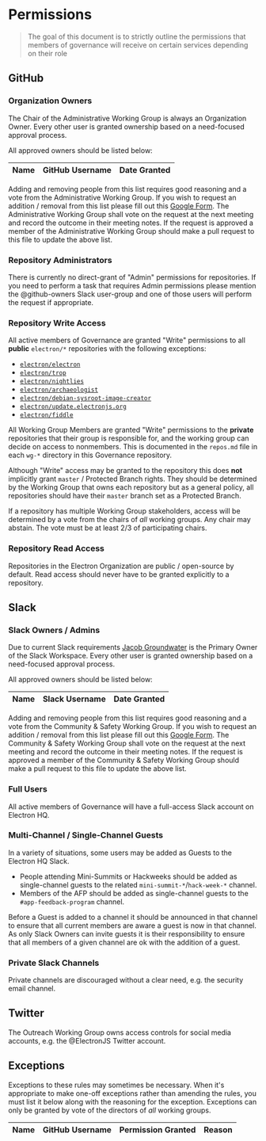 # Permissions

> The goal of this document is to strictly outline the permissions that members of governance will receive on certain services depending on their role

## GitHub

### Organization Owners

The Chair of the Administrative Working Group is always an Organization Owner. Every other user is granted ownership based on a need-focused approval process.

All approved owners should be listed below:

| Name | GitHub Username | Date Granted |
|------|-----------------|--------------|

Adding and removing people from this list requires good reasoning and a vote from the Administrative Working Group. If you wish to request an addition / removal from this list please fill out this [Google Form]().  The Administrative Working Group shall vote on the request at the next meeting and record the outcome in their meeting notes.  If the request is approved a member of the Administrative Working Group should make a pull request to this file to update the above list.

### Repository Administrators

There is currently no direct-grant of "Admin" permissions for repositories.  If you need to perform a task that requires Admin permissions please mention the @github-owners Slack user-group and one of those users will perform the request if appropriate.

### Repository Write Access

All active members of Governance are granted "Write" permissions to all
**public** `electron/*` repositories with the following exceptions:

* [`electron/electron`](https://github.com/electron/electron)
* [`electron/trop`](https://github.com/electron/trop)
* [`electron/nightlies`](https://github.com/electron/nightlies)
* [`electron/archaeologist`](https://github.com/electron/archaeologist)
* [`electron/debian-sysroot-image-creator`](https://github.com/electron/debian-sysroot-image-creator)
* [`electron/update.electronjs.org`](https://github.com/electron/update.electronjs.org)
* [`electron/fiddle`](https://github.com/electron/fiddle)

All Working Group Members are granted "Write" permissions to the **private** repositories that their group is responsible for, and the working group can decide on access to nonmembers. This is documented in the `repos.md` file in each `wg-*` directory in this Governance repository.

Although "Write" access may be granted to the repository this does **not** implicitly grant `master` / Protected Branch rights. They should be determined by the Working Group that owns each repository but as a general policy, all repositories should have their `master` branch set as a Protected Branch.

If a repository has multiple Working Group stakeholders, access will be determined by a vote from the chairs of _all_ working groups. Any chair may abstain.  The vote must be at least 2/3 of participating chairs.

### Repository Read Access

Repositories in the Electron Organization are public / open-source by default. Read access should never have to be granted explicitly to a repository.

## Slack

### Slack Owners / Admins

Due to current Slack requirements [Jacob Groundwater](https://github.com/groundwater) is the Primary Owner of the Slack Workspace. Every other user is granted ownership based on a need-focused approval process.

All approved owners should be listed below:

| Name | Slack Username | Date Granted |
|------|----------------|--------------|

Adding and removing people from this list requires good reasoning and a vote from the Community & Safety Working Group. If you wish to request an addition / removal from this list please fill out this [Google Form]().  The Community & Safety Working Group shall vote on the request at the next meeting and record the outcome in their meeting notes.  If the request is approved a member of the Community & Safety Working Group should make a pull request to this file to update the above list.

### Full Users

All active members of Governance will have a full-access Slack account on Electron HQ.

### Multi-Channel / Single-Channel Guests

In a variety of situations, some users may be added as Guests to the Electron HQ Slack.

* People attending Mini-Summits or Hackweeks should be added as single-channel guests to the related `mini-summit-*`/`hack-week-*` channel.
* Members of the AFP should be added as single-channel guests to the
`#app-feedback-program` channel.

Before a Guest is added to a channel it should be announced in that channel to ensure that all current members are aware a guest is now in that channel.  As only Slack Owners can invite guests it is their responsibility to ensure that all members of a given channel are ok with the addition of a guest.

### Private Slack Channels

Private channels are discouraged without a clear need, e.g. the security email channel.

## Twitter

The Outreach Working Group owns access controls for social media accounts, e.g. the @ElectronJS Twitter account.

## Exceptions

Exceptions to these rules may sometimes be necessary. When it's appropriate to make one-off exceptions rather than amending the rules, you must list it below along with the reasoning for the exception. Exceptions can only be granted by vote of the directors of _all_ working groups. 

| Name | GitHub Username | Permission Granted | Reason |
|------|-----------------|--------------------|--------|
